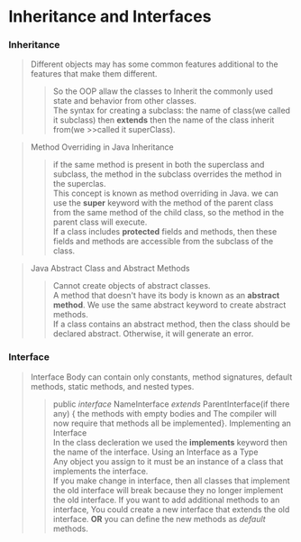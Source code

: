 # Inheritance and Interfaces
  
### Inheritance
>Different objects may has some common features additional to the features that make them different.  
>>So the OOP allaw the classes to Inherit the commonly used state and behavior from other classes.  
>>The syntax for creating a subclass: the name of class(we called it subclass) then **extends** then the name of the class inherit from(we >>called it superClass).  
  
> Method Overriding in Java Inheritance
>>if the same method is present in both the superclass and subclass, the method in the subclass overrides the method in the superclas.  
>>This concept is known as method overriding in Java.
>>we can use the **super** keyword with the method of the parent class from the same method of the child class, so the method in the parent class will execute.  
>>If a class includes **protected** fields and methods, then these fields and methods are accessible from the subclass of the class.
<!-- https://www.programiz.com/java-programming/inheritance#:~:text=Example%201%3A%20Java%20Inheritance&text=Rohu%22%3B%20labrador.-,eat()%3B,the%20object%20of%20the%20Dog%20. -->

> Java Abstract Class and Abstract Methods  
>> Cannot create objects of abstract classes.  
>> A method that doesn't have its body is known as an **abstract method**. We use the same abstract keyword to create abstract methods.  
>>If a class contains an abstract method, then the class should be declared abstract. Otherwise, it will generate an error.  
  
  
### Interface  
>Interface Body can contain only constants, method signatures, default methods, static methods, and nested types.
>>public *interface* NameInterface *extends* ParentInterface(if there any) { the methods with empty bodies and The compiler will now require that methods all be implemented}.
>Implementing an Interface  
>>In the class decleration we used the **implements** keyword then the name of the interface. 
>Using an Interface as a Type  
>>Any object you assign to it must be an instance of a class that implements the interface.  
>If you make change in interface, then all classes that implement the old interface will break because they no longer implement the old interface. If you want to add additional methods to an interface, You could create a new interface that extends the old interface. **OR** you can define the new methods as *default* methods.  

